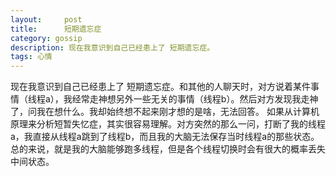 ```yaml
---
layout:     post
title:      短期遗忘症
category: gossip
description: 现在我意识到自己已经患上了 短期遗忘症。
tags: 心情
---
```


现在我意识到自己已经患上了 短期遗忘症。和其他的人聊天时，对方说着某件事情（线程a），我经常走神想另外一些无关的事情（线程b）。然后对方发现我走神了，问我在想什么。我却始终想不起来刚才想的是啥，无法回答。
如果从计算机原理来分析短暂失忆症，其实很容易理解。对方突然的那么一问，打断了我的线程a，我直接从线程a跳到了线程b，而且我的大脑无法保存当时线程a的那些状态。总的来说，就是我的大脑能够跑多线程，但是各个线程切换时会有很大的概率丢失中间状态。